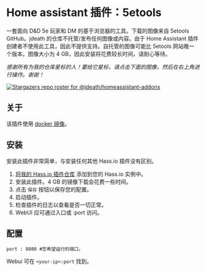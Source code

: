 # Home assistant 插件：5etools

一套面向 D&D 5e 玩家和 DM 的基于浏览器的工具。下载的图像来自 5etools GitHub。jdeath 的仓库不托管/发布任何图像或内容。由于 Home Assistant 插件创建者不使用此工具，因此不提供支持。自托管的图像可能比 5etools 网站晚一个版本。图像大小为 4 GB，因此安装将花费较长时间，请耐心等待。

_感谢所有为我的仓库星标的人！要给它星标，请点击下面的图像，然后在右上角进行操作。谢谢！_

[![Stargazers repo roster for @jdeath/homeassistant-addons](https://reporoster.com/stars/jdeath/homeassistant-addons)](https://github.com/jdeath/homeassistant-addons/stargazers)

## 关于

该插件使用 [docker 镜像](https://github.com/5etools-mirror-2/5etools-mirror-2.github.io)。

## 安装

安装此插件非常简单，与安装任何其他 Hass.io 插件没有区别。

1. [将我的 Hass.io 插件仓库][repository] 添加到您的 Hass.io 实例中。
1. 安装此插件。4 GB 的镜像下载会花费一些时间。
1. 点击 `保存` 按钮以保存您的配置。
1. 启动插件。
1. 检查插件的日志以查看是否一切正常。
1. WebUI 应可通过入口或 <your-ip>:port 访问。

## 配置

```
port : 8080 #您希望运行的端口。
```

Webui 可在 `<your-ip>:port` 找到。

[repository]: https://github.com/jdeath/homeassistant-addons